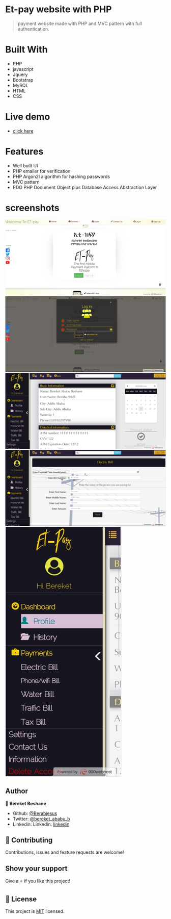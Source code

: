 # Et-pay website with PHP

> payment website made with PHP and MVC pattern with full authentication.

# Built With
- PHP 
- javascript 
- Jquery 
- Bootstrap 
- MySQL 
- HTML 
- CSS 

# Live demo 
- [click here](https://et-pay.000webhostapp.com/)

# Features
- Well built UI
- PHP emailer for verification
- PHP Argon2I algorithm for hashing passwords 
- MVC pattern 
- PDO PHP Document Object plus  Database Access Abstraction Layer

# screenshots
<img src="./media/screenshot/ss1.JPG" width="auto" height="auto" />
<img src="./media/screenshot/ss2.JPG" width="auto" height="auto" />
<img src="./media/screenshot/ss3.JPG" width="auto" height="auto" />
<img src="./media/screenshot/ss4.JPG" width="auto" height="auto" />
<img src="./media/screenshot/ss5.JPG" width="auto" height="auto" />

## Author

👤 **Bereket Beshane**

- Github: [@Berabjesus](https://github.com/Berabjesus)
- Twitter: [@bereket_ababu_b](https://twitter.com/bereket_ababu_b)
- Linkedin: Linkedin: [linkedin](https://www.linkedin.com/in/bereket-beshane-a1b75a1a9/) 

## 🤝 Contributing

Contributions, issues and feature requests are welcome!

## Show your support

Give a ⭐️ if you like this project!

## 📝 License

This project is [MIT](lic.url) licensed.

